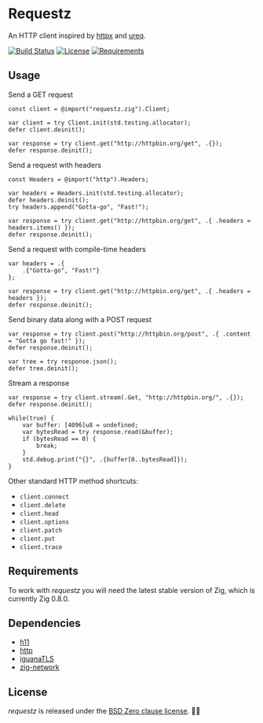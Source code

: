 # Requestz

An HTTP client inspired by [httpx](https://github.com/encode/httpx) and [ureq](https://github.com/algesten/ureq).

[![Build Status](https://api.travis-ci.org/ducdetronquito/requestz.svg?branch=master)](https://travis-ci.org/ducdetronquito/requestz) [![License](https://img.shields.io/badge/License-BSD%200--Clause-ff69b4.svg)](https://github.com/ducdetronquito/requestz#license) [![Requirements](https://img.shields.io/badge/zig-0.8.0-orange)](https://ziglang.org/)

## Usage

Send a GET request
```zig
const client = @import("requestz.zig").Client;

var client = try Client.init(std.testing.allocator);
defer client.deinit();

var response = try client.get("http://httpbin.org/get", .{});
defer response.deinit();
```

Send a request with headers
```zig
const Headers = @import("http").Headers;

var headers = Headers.init(std.testing.allocator);
defer headers.deinit();
try headers.append("Gotta-go", "Fast!");

var response = try client.get("http://httpbin.org/get", .{ .headers = headers.items() });
defer response.deinit();
```

Send a request with compile-time headers
```zig
var headers = .{
    .{"Gotta-go", "Fast!"}
};

var response = try client.get("http://httpbin.org/get", .{ .headers = headers });
defer response.deinit();
```

Send binary data along with a POST request
```zig
var response = try client.post("http://httpbin.org/post", .{ .content = "Gotta go fast!" });
defer response.deinit();

var tree = try response.json();
defer tree.deinit();
```

Stream a response
```zig
var response = try client.stream(.Get, "http://httpbin.org/", .{});
defer response.deinit();

while(true) {
    var buffer: [4096]u8 = undefined;
    var bytesRead = try response.read(&buffer);
    if (bytesRead == 0) {
        break;
    }
    std.debug.print("{}", .{buffer[0..bytesRead]});
}
```

Other standard HTTP method shortcuts:
- `client.connect`
- `client.delete`
- `client.head`
- `client.options`
- `client.patch`
- `client.put`
- `client.trace`

## Requirements

To work with *requestz* you will need the latest stable version of Zig, which is currently Zig 0.8.0.


## Dependencies

- [h11](https://github.com/ducdetronquito/h11)
- [http](https://github.com/ducdetronquito/http)
- [iguanaTLS](https://github.com/alexnask/iguanaTLS)
- [zig-network](https://github.com/MasterQ32/zig-network)

## License

*requestz* is released under the [BSD Zero clause license](https://choosealicense.com/licenses/0bsd/). 🎉🍻
